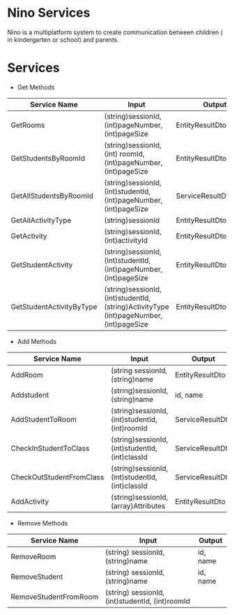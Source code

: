 # Nino Services

Nino is a multiplatform system to create communication between children ( in kindergarten or school) and parents.



# Services

- Get Methods

| Service Name | Input | Output
| ------ | ------ | ------ |
| GetRooms |(string)sessionId, (int)pageNumber, (int)pageSize| EntityResultDto<list <room>>
| GetStudentsByRoomId |(string)sessionId, (int) roomId, (int)pageNumber, (int)pageSize|EntityResultDto<list <student>>
| GetAllStudentsByRoomId | (string)sessionId, (int)studentId, (int)pageNumber, (int)pageSize   | ServiceResultDto
| GetAllActivityType | (string)sessionId | EntityResultDto<list<<activityType>>>
| GetActivity | (string)sessionId, (int)activityId | EntityResultDto<activity>
| GetStudentActivity | (string)sessionId, (int)studentId, (int)pageNumber, (int)pageSize | EntityResultDto<activity>
| GetStudentActivityByType | (string)sessionId, (int)studentId, (string)ActivityType (int)pageNumber, (int)pageSize | EntityResultDto<activity>


- Add Methods

 Service Name | Input | Output
 | ------ | ------ | ------ |
 | AddRoom |(string sessionId, (string)name| EntityResultDto<room>
 | Addstudent |(string)sessionId, (string)name| id, name
 | AddStudentToRoom |(string)sessionId, (int)studentId, (int)roomId| ServiceResultDto
 | CheckInStudentToClass | (string)sessionId, (int)studentId, (int)classId  |  ServiceResultDto
 | CheckOutStudentFromClass | (string)sessionId, (int)studentId, (int)classId  |  ServiceResultDto
 |AddActivity | (string)sessionId,(array)Attributes  |  EntityResultDto<activity>

- Remove Methods

 Service Name | Input | Output
 | ------ | ------ | ------ |
 | RemoveRoom |(string) sessionId, (string)name| id, name
 | RemoveStudent |(string) sessionId, (string)name| id, name
 | RemoveStudentFromRoom |(string) sessionId, (int)studentId, (int)roomId| 


